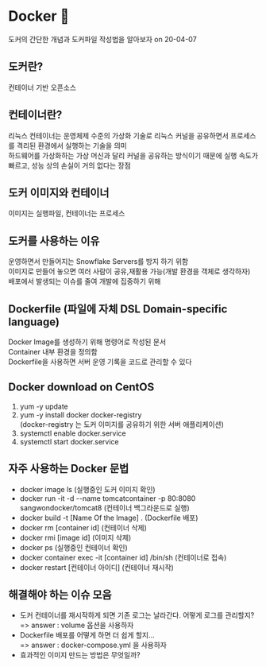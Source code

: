 # Docker :whale:
 도커의 간단한 개념과 도커파일 작성법을 알아보자 on 20-04-07

## 도커란?
 컨테이너 기반 오픈소스  
 
## 컨테이너란?
 리눅스 컨테이너는 운영체제 수준의 가상화 기술로 리눅스 커널을 공유하면서 프로세스를 격리된 환경에서 실행하는 기술을 의미  
 하드웨어를 가상화하는 가상 머신과 달리 커널을 공유하는 방식이기 때문에 실행 속도가 빠르고, 성능 상의 손실이 거의 없다는 장점  

## 도커 이미지와 컨테이너
 이미지는 실행파일, 컨테이너는 프로세스  

## 도커를 사용하는 이유
 운영하면서 만들어지는 Snowflake Servers를 방지 하기 위함  
 이미지로 만들어 놓으면 여러 사람이 공유,재활용 가능(개발 환경을 객체로 생각하자)  
 배포에서 발생되는 이슈를 줄여 개발에 집중하기 위해  

## Dockerfile (파일에 자체 DSL Domain-specific language) 
 Docker Image를 생성하기 위해 명령어로 작성된 문서  
 Container 내부 환경을 정의함  
 Dockerfile을 사용하면 서버 운영 기록을 코드로 관리할 수 있다

## Docker download on CentOS
 1. yum -y update
 2. yum -y install docker docker-registry  
 (docker-registry 는 도커 이미지를 공유하기 위한 서버 애플리케이션)
 3. systemctl enable docker.service  
 4. systemctl start docker.service  

## 자주 사용하는 Docker 문법
 - docker image ls (실행중인 도커 이미지 확인)  
 - docker run -it -d --name tomcatcontainer -p 80:8080 sangwondocker/tomcat8 (컨테이너 백그라운드로 실행)  
 - docker build -t [Name Of the Image]  . (Dockerfile 배포)  
 - docker rm [container id] (컨테이너 삭제)  
 - docker rmi [image id] (이미지 삭제)  
 - docker ps (실행중인 컨테이너 확인)  
 - docker container exec -it [container id] /bin/sh (컨테이너로 접속)
 - docker restart [컨테이너 아이디] (컨테이너 재시작)  

## 해결해야 하는 이슈 모음
 - 도커 컨테이너를 재시작하게 되면 기존 로그는 날라간다. 어떻게 로그를 관리할지?  
 => answer : volume 옵션을 사용하자  
 - Dockerfile 배포를 어떻게 하면 더 쉽게 할지...  
 => answer : docker-compose.yml 을 사용하자      
 - 효과적인 이미지 만드는 방법은 무엇일까? 
